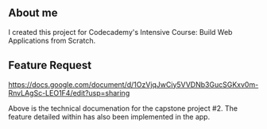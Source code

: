 ## About me

I created this project for Codecademy's Intensive Course: Build Web Applications from Scratch.

## Feature Request

https://docs.google.com/document/d/1OzVjqJwCiy5VVDNb3GucSGKxv0m-RnvLAgSc-LEO1F4/edit?usp=sharing

Above is the technical documenation for the capstone project #2. The feature detailed within has also been implemented in the app. 